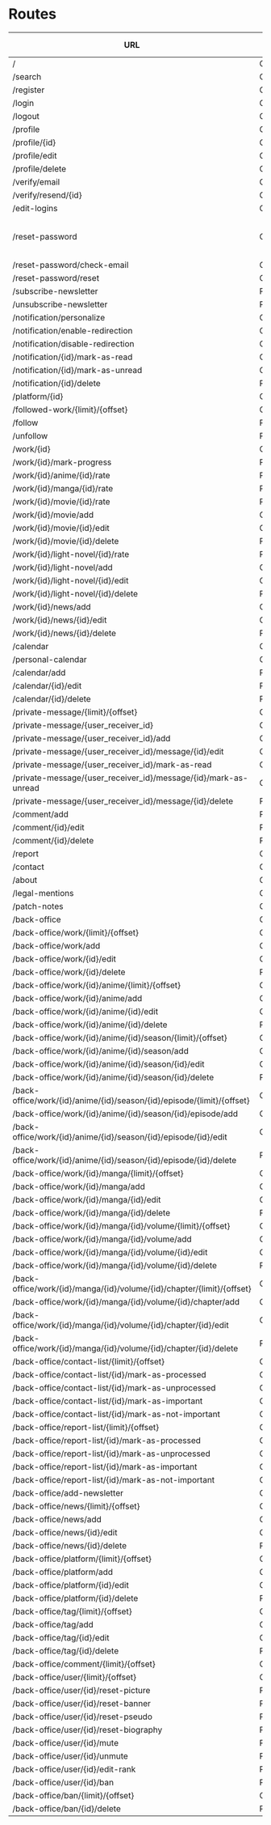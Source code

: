 # Routes

| URL | HTTPS Method | Controller | Method | Comment |
|--|--|--|--|--|
| / | GET | Main | home | |
| /search | GET/POST | Main | search | |
| /register | GET/POST | Registration | register | |
| /login | GET/POST | Security | login | |
| /logout | GET/POST | Security | logout | |
| /profile | GET | User | profile | |
| /profile/{id} | GET | User | profile | |
| /profile/edit | GET/POST | User | editProfile | |
| /profile/delete | GET/POST | User | delete | |
| /verify/email | GET | Registration | verifyUserEmail | |
| /verify/resend/{id} | GET | Registration | resendVerifyEmail | |
| /edit-logins | GET/POST | User | editLogins | |
| /reset-password | GET/POST | ResetPassword | request | Sends a mail to the given mail |
| /reset-password/check-email | GET/POST | ResetPassword | checkEmail | |
| /reset-password/reset | GET/POST | ResetPassword | reset | |
| /subscribe-newsletter | POST | User | subscribeNewsletter | |
| /unsubscribe-newsletter | POST | User | unsubscribeNewsletter | |
| /notification/personalize | GET/POST | User | personalizeNotification | |
| /notification/enable-redirection | GET | User | enableRedirection | |
| /notification/disable-redirection | GET | User | disableRedirection | |
| /notification/{id}/mark-as-read | GET | Notification | markAsRead | |
| /notification/{id}/mark-as-unread | GET | Notification | markAsUnread | |
| /notification/{id}/delete | POST | Notification | delete | |
| /platform/{id} | GET | Platform | show | |
| /followed-work/{limit}/{offset} | GET | User | listFollowedWork | |
| /follow | POST | User | follow | |
| /unfollow | POST | User | unfollow | |
| /work/{id} | GET | Work | show | |
| /work/{id}/mark-progress | POST | User | markProgress | |
| /work/{id}/anime/{id}/rate | POST | User | rate | |
| /work/{id}/manga/{id}/rate | POST | User | rate | |
| /work/{id}/movie/{id}/rate | POST | User | rate | |
| /work/{id}/movie/add | GET/POST | Movie | new | |
| /work/{id}/movie/{id}/edit | GET/POST | Movie | edit | |
| /work/{id}/movie/{id}/delete | POST | Movie | delete | |
| /work/{id}/light-novel/{id}/rate | POST | User | rate | |
| /work/{id}/light-novel/add | GET/POST | LightNovel | new | |
| /work/{id}/light-novel/{id}/edit | GET/POST | LightNovel | edit | |
| /work/{id}/light-novel/{id}/delete | POST | LightNovel | delete | |
| /work/{id}/news/add | GET/POST | WorkNews | new | |
| /work/{id}/news/{id}/edit | GET/POST | WorkNews | edit | |
| /work/{id}/news/{id}/delete | POST | WorkNews | delete | |
| /calendar | GET | Calendar | index | |
| /personal-calendar | GET | Calendar | personalCalendar | |
| /calendar/add | POST | Calendar | new | |
| /calendar/{id}/edit | POST | Calendar | edit | |
| /calendar/{id}/delete | POST | Calendar | delete | |
| /private-message/{limit}/{offset} | GET | PrivateMessage | index | |
| /private-message/{user_receiver_id} | GET | PrivateMessage | show | |
| /private-message/{user_receiver_id}/add | GET/POST | PrivateMessage | new | |
| /private-message/{user_receiver_id}/message/{id}/edit | GET/POST | PrivateMessage | edit | |
| /private-message/{user_receiver_id}/mark-as-read | GET | PrivateMessage | markConversationAsRead | |
| /private-message/{user_receiver_id}/message/{id}/mark-as-unread | GET | PrivateMessage | markMessageAsUnread | |
| /private-message/{user_receiver_id}/message/{id}/delete | POST | PrivateMessage | delete | |
| /comment/add | POST | Comment | new | |
| /comment/{id}/edit | POST | Comment | edit | |
| /comment/{id}/delete | POST | Comment | delete | |
| /report | GET/POST | Report | new | |
| /contact | GET/POST | Contact | new | |
| /about | GET | Main | about | |
| /legal-mentions | GET | Main | legalMentions | |
| /patch-notes | GET | Main | patchNotes | |
| /back-office | GET | Main | backOffice | |
| /back-office/work/{limit}/{offset} | GET | Work | index | |
| /back-office/work/add | GET/POST | Work | new | |
| /back-office/work/{id}/edit | GET/POST | Work | edit | |
| /back-office/work/{id}/delete | POST | Work | delete | |
| /back-office/work/{id}/anime/{limit}/{offset} | GET | Anime | index | |
| /back-office/work/{id}/anime/add | GET/POST | Anime | new | |
| /back-office/work/{id}/anime/{id}/edit | GET/POST | Anime | edit | |
| /back-office/work/{id}/anime/{id}/delete | POST | Anime | delete | |
| /back-office/work/{id}/anime/{id}/season/{limit}/{offset} | GET | Season | index | |
| /back-office/work/{id}/anime/{id}/season/add | GET/POST | Season | new | |
| /back-office/work/{id}/anime/{id}/season/{id}/edit | GET/POST | Season | edit | |
| /back-office/work/{id}/anime/{id}/season/{id}/delete | POST | Season | delete | |
| /back-office/work/{id}/anime/{id}/season/{id}/episode/{limit}/{offset} | GET | Episode | index | |
| /back-office/work/{id}/anime/{id}/season/{id}/episode/add | GET/POST | Episode | new | |
| /back-office/work/{id}/anime/{id}/season/{id}/episode/{id}/edit | GET/POST | Episode | edit | |
| /back-office/work/{id}/anime/{id}/season/{id}/episode/{id}/delete | POST | Episode | delete | |
| /back-office/work/{id}/manga/{limit}/{offset} | GET/POST | Manga | index | |
| /back-office/work/{id}/manga/add | GET/POST | Manga | new | |
| /back-office/work/{id}/manga/{id}/edit | GET/POST | Manga | edit | |
| /back-office/work/{id}/manga/{id}/delete | POST | Manga | delete | |
| /back-office/work/{id}/manga/{id}/volume/{limit}/{offset} | GET/POST | Volume | index | |
| /back-office/work/{id}/manga/{id}/volume/add | GET/POST | Volume | new | |
| /back-office/work/{id}/manga/{id}/volume/{id}/edit | GET/POST | Volume | edit | |
| /back-office/work/{id}/manga/{id}/volume/{id}/delete | POST | Volume | delete | |
| /back-office/work/{id}/manga/{id}/volume/{id}/chapter/{limit}/{offset} | GET/POST | Chapter | index | |
| /back-office/work/{id}/manga/{id}/volume/{id}/chapter/add | GET/POST | Chapter | new | |
| /back-office/work/{id}/manga/{id}/volume/{id}/chapter/{id}/edit | GET/POST | Chapter | edit | |
| /back-office/work/{id}/manga/{id}/volume/{id}/chapter/{id}/delete | POST | Chapter | delete | |
| /back-office/contact-list/{limit}/{offset} | GET | Contact | index | |
| /back-office/contact-list/{id}/mark-as-processed | GET | Contact | markAsProcessed | |
| /back-office/contact-list/{id}/mark-as-unprocessed | GET | Contact | markAsUnprocessed | |
| /back-office/contact-list/{id}/mark-as-important | GET | Contact | markAsImportant | |
| /back-office/contact-list/{id}/mark-as-not-important | GET | Contact | markAsNotImportant | |
| /back-office/report-list/{limit}/{offset} | GET | Report | index | |
| /back-office/report-list/{id}/mark-as-processed | GET | Report | markAsProcessed | |
| /back-office/report-list/{id}/mark-as-unprocessed | GET | Report | markAsUnprocessed | |
| /back-office/report-list/{id}/mark-as-important | GET | Report | markAsImportant | |
| /back-office/report-list/{id}/mark-as-not-important | GET | Report | markAsNotImportant | |
| /back-office/add-newsletter | GET/POST | Newsletter | new | |
| /back-office/news/{limit}/{offset} | GET | News | index | |
| /back-office/news/add | GET/POST | News | new | |
| /back-office/news/{id}/edit | GET/POST | News | edit | |
| /back-office/news/{id}/delete | POST | News | delete | |
| /back-office/platform/{limit}/{offset} | GET | Platform | index | |
| /back-office/platform/add | GET/POST | Platform | new | |
| /back-office/platform/{id}/edit | GET/POST | Platform | edit | |
| /back-office/platform/{id}/delete | POST | Platform | delete | |
| /back-office/tag/{limit}/{offset} | GET | Tag | index | |
| /back-office/tag/add | GET/POST | Tag | new | |
| /back-office/tag/{id}/edit | GET/POST | Tag | edit | |
| /back-office/tag/{id}/delete | POST | Tag | delete | |
| /back-office/comment/{limit}/{offset} | GET | Comment | index | |
| /back-office/user/{limit}/{offset} | GET | User | index | |
| /back-office/user/{id}/reset-picture | POST | User | manage | |
| /back-office/user/{id}/reset-banner | POST | User | manage | |
| /back-office/user/{id}/reset-pseudo | POST | User | manage | |
| /back-office/user/{id}/reset-biography | POST | User | manage | |
| /back-office/user/{id}/mute | POST | User | manage | |
| /back-office/user/{id}/unmute | POST | User | manage | |
| /back-office/user/{id}/edit-rank | POST | User | manage | |
| /back-office/user/{id}/ban | POST | User | manage | |
| /back-office/ban/{limit}/{offset} | GET | Ban | index | |
| /back-office/ban/{id}/delete | POST | Ban | delete | |
